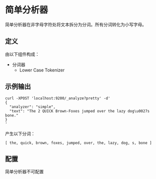 # 简单分析器

简单分析器在非字母字符处将文本拆分为分词。所有分词转化为小写字母。

## 定义

由以下组件构成：

- 分词器
	- Lower Case Tokenizer

## 示例输出

```
curl -XPOST 'localhost:9200/_analyze?pretty' -d'
{
  "analyzer": "simple",
  "text": "The 2 QUICK Brown-Foxes jumped over the lazy dog\u0027s bone."
}
'
```

产生以下分词：

```
[ the, quick, brown, foxes, jumped, over, the, lazy, dog, s, bone ]
```

## 配置

简单分析器不可配置
